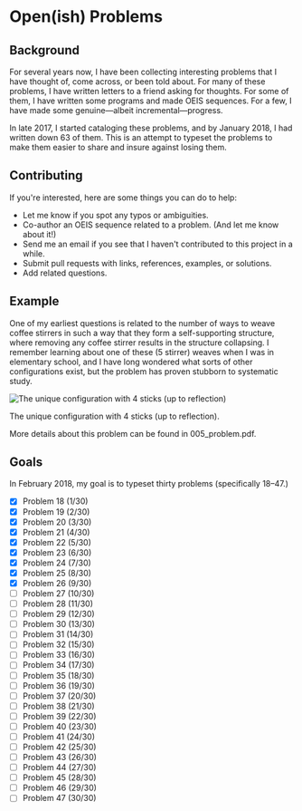 # Open(ish) Problems
## Background
  For several years now, I have been collecting interesting problems that I have thought of, come across, or been told about.
  For many of these problems, I have written letters to a friend asking for thoughts.
  For some of them, I have written some programs and made OEIS sequences.
  For a few, I have made some genuine—albeit incremental—progress.

  In late 2017, I started cataloging these problems, and by January 2018, I had written down 63 of them.
  This is an attempt to typeset the problems to make them easier to share and insure against losing them.

## Contributing
  If you're interested, here are some things you can do to help:
  * Let me know if you spot any typos or ambiguities.
  * Co-author an OEIS sequence related to a problem. (And let me know about it!)
  * Send me an email if you see that I haven't contributed to this project in a while.
  * Submit pull requests with links, references, examples, or solutions.
  * Add related questions.

## Example
  One of my earliest questions is related to the number of ways to weave coffee stirrers
  in such a way that they form a self-supporting structure,
  where removing any coffee stirrer results in the structure collapsing.
  I remember learning about one of these (5 stirrer) weaves when I was in elementary school,
  and I have long wondered what sorts of other configurations exist,
  but the problem has proven stubborn to systematic study.

  ![The unique configuration with 4 sticks (up to reflection)](https://imgur.com/MgruEht.png)

  The unique configuration with 4 sticks (up to reflection).

  More details about this problem can be found in 005_problem.pdf.
  
## Goals
  In February 2018, my goal is to typeset thirty problems (specifically 18–47.)
  
- [x] Problem 18 (1/30)
- [x] Problem 19 (2/30)
- [x] Problem 20 (3/30)
- [x] Problem 21 (4/30)
- [x] Problem 22 (5/30)
- [x] Problem 23 (6/30)
- [x] Problem 24 (7/30)
- [x] Problem 25 (8/30)
- [x] Problem 26 (9/30)
- [ ] Problem 27 (10/30)
- [ ] Problem 28 (11/30)
- [ ] Problem 29 (12/30)
- [ ] Problem 30 (13/30)
- [ ] Problem 31 (14/30)
- [ ] Problem 32 (15/30)
- [ ] Problem 33 (16/30)
- [ ] Problem 34 (17/30)
- [ ] Problem 35 (18/30)
- [ ] Problem 36 (19/30)
- [ ] Problem 37 (20/30)
- [ ] Problem 38 (21/30)
- [ ] Problem 39 (22/30)
- [ ] Problem 40 (23/30)
- [ ] Problem 41 (24/30)
- [ ] Problem 42 (25/30)
- [ ] Problem 43 (26/30)
- [ ] Problem 44 (27/30)
- [ ] Problem 45 (28/30)
- [ ] Problem 46 (29/30)
- [ ] Problem 47 (30/30)
